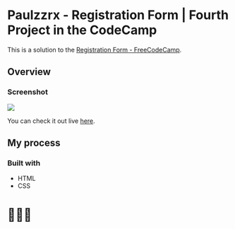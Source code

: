# Paulzzrx - Registration Form | Fourth Project in the CodeCamp

This is a solution to the [Registration Form - FreeCodeCamp](https://www.freecodecamp.org/learn/2022/responsive-web-design/). 


## Overview

### Screenshot

![](https://github.com/Paulzzrx/RegistForm-FCC/assets/164313124/b02b36ea-bbb4-4f0e-8d9d-06ef5c711eb1)

You can check it out live [here](https://paulzzrx.github.io/RegistForm-FCC/).

## My process

### Built with

- HTML
- CSS
  
# 🚀🚀🚀
